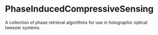 # PhaseInducedCompressiveSensing
A collection of phase retrieval algorithms for use in holographic optical tweezer systems.


